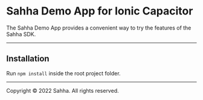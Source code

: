 # Sahha Demo App for Ionic Capacitor

The Sahha Demo App provides a convenient way to try the features of the Sahha SDK.

---

## Installation

Run `npm install` inside the root project folder.

---

Copyright © 2022 Sahha. All rights reserved.
